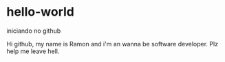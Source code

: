 # hello-world
iniciando no github

Hi github, my name is Ramon and i'm an wanna be software developer. Plz help me leave hell.
